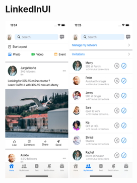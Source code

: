 # LinkedlnUI

<img src="https://github.com/DannyK18/LinkedlnUI/blob/main/1.png" width="200" height="500">





<img src="https://github.com/DannyK18/LinkedlnUI/blob/main/2.png" width="200" height="500">

